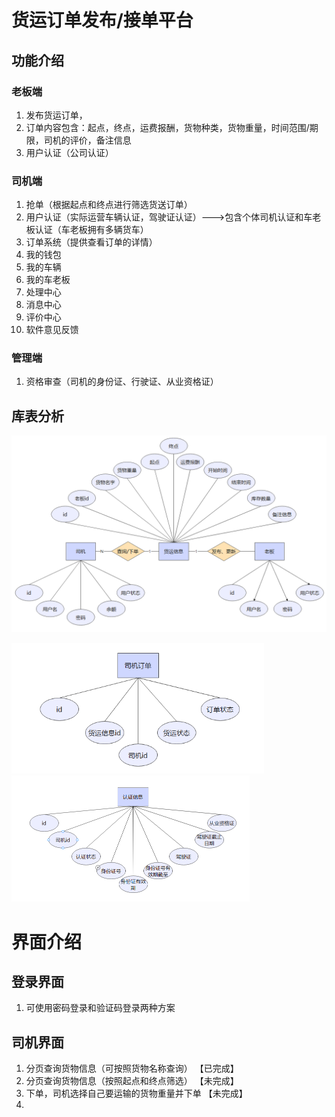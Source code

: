 # 货运订单发布/接单平台
## 功能介绍
### 老板端
1. 发布货运订单，
2. 订单内容包含：起点，终点，运费报酬，货物种类，货物重量，时间范围/期限，司机的评价，备注信息
3. 用户认证（公司认证）

### 司机端

1. 抢单（根据起点和终点进行筛选货送订单）
2. 用户认证（实际运营车辆认证，驾驶证认证）--->包含个体司机认证和车老板认证（车老板拥有多辆货车）
3. 订单系统（提供查看订单的详情）
4. 我的钱包
5. 我的车辆
6. 我的车老板
7. 处理中心
8. 消息中心
9. 评价中心
10. 软件意见反馈

### 管理端

1. 资格审查（司机的身份证、行驶证、从业资格证）

## 库表分析

![image-20231110131835871](https://raw.githubusercontent.com/yangchao19/PicGo/master/typora/202311101318278.png)

<img src="https://raw.githubusercontent.com/yangchao19/PicGo/master/typora/202311101324736.png" alt="image-20231110132411686" style="zoom: 67%;" /><img src="https://raw.githubusercontent.com/yangchao19/PicGo/master/typora/202311101324938.png" alt="image-20231110132428895" style="zoom:50%;" />

# 界面介绍

## 登录界面
1. 可使用密码登录和验证码登录两种方案

## 司机界面
1. 分页查询货物信息（可按照货物名称查询）       【已完成】
2. 分页查询货物信息（按照起点和终点筛选）       【未完成】
3. 下单，司机选择自己要运输的货物重量并下单     【未完成】
4. 



